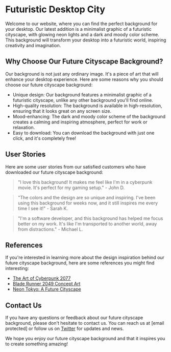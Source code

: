 <!--font:Orbitron-->

# Futuristic Desktop City

<!--font:Barlow Condensed-->

Welcome to our website, where you can find the perfect background for your desktop. Our latest addition is a minimalist graphic of a futuristic cityscape, with glowing neon lights and a dark and moody color scheme. This background will transform your desktop into a futuristic world, inspiring creativity and imagination.

## Why Choose Our Future Cityscape Background?

Our background is not just any ordinary image. It's a piece of art that will enhance your desktop experience. Here are some reasons why you should choose our future cityscape background:

-   Unique design: Our background features a minimalist graphic of a futuristic cityscape, unlike any other background you'll find online.
-   High-quality resolution: The background is available in high-resolution, ensuring that it looks great on any screen size.
-   Mood-enhancing: The dark and moody color scheme of the background creates a calming and inspiring atmosphere, perfect for work or relaxation.
-   Easy to download: You can download the background with just one click, and it's completely free!

## User Stories

Here are some user stories from our satisfied customers who have downloaded our future cityscape background:

> "I love this background! It makes me feel like I'm in a cyberpunk movie. It's perfect for my gaming setup." - John D.

> "The colors and the design are so unique and inspiring. I've been using this background for weeks now, and it still inspires me every time I see it!" - Sarah K.

> "I'm a software developer, and this background has helped me focus better on my work. It's like I'm transported to another world, away from distractions." - Michael L.

## References

If you're interested in learning more about the design inspiration behind our future cityscape background, here are some references you might find interesting:

-   [The Art of Cyberpunk 2077](#)
-   [Blade Runner 2049 Concept Art](#)
-   [Neon Tokyo: A Future Cityscape](#)

## Contact Us

If you have any questions or feedback about our future cityscape background, please don't hesitate to contact us. You can reach us at [email protected] or follow us on [Twitter](#) for updates and news.

We hope you enjoy our future cityscape background and that it inspires you to create something amazing!

<!--

Write me content for website with wallpaper which alt text is:

"A minimalist graphic of a futuristic cityscape, with glowing neon lights and a dark and moody color scheme."

The name/title of the page should not be 1:1 copy of the alt text but rather a real content of the website which is using this wallpaper.

- Use markdown format
- Start with heading
- Heading should be short and concise
- The content should look like a real website
- The website should not be about the wallpaper, wallpaper is just a related background
- Heading should be contain work "wallpaper" or "background"
- Include real sections like references, contact, user stories, etc. use things relevant to the page purpose.
- Feel free to use structure like headings, bullets, numbering, blockquotes, paragraphs, horizontal lines, etc.
- You can use formatting like bold or _italic_
- You can include UTF-8 emojis
- Links should be only #hash anchors (and you can refer to the document itself)
- Do not include images


---


# Future Cityscape Wallpaper for Your Desktop

Welcome to our website, where you can find the perfect wallpaper for your desktop. Our latest addition is a minimalist graphic of a futuristic cityscape, with glowing neon lights and a dark and moody color scheme. This wallpaper will transform your desktop into a futuristic world, inspiring creativity and imagination.

## Why Choose Our Future Cityscape Wallpaper?

Our wallpaper is not just any ordinary background. It's a piece of art that will enhance your desktop experience. Here are some reasons why you should choose our future cityscape wallpaper:

- Unique design: Our wallpaper features a minimalist graphic of a futuristic cityscape, unlike any other wallpaper you'll find online.
- High-quality resolution: The wallpaper is available in high-resolution, ensuring that it looks great on any screen size.
- Mood-enhancing: The dark and moody color scheme of the wallpaper creates a calming and inspiring atmosphere, perfect for work or relaxation.
- Easy to download: You can download the wallpaper with just one click, and it's completely free!

## User Stories

Here are some user stories from our satisfied customers who have downloaded our future cityscape wallpaper:

> "I love this wallpaper! It makes me feel like I'm in a cyberpunk movie. It's perfect for my gaming setup." - John D.

> "The colors and the design are so unique and inspiring. I've been using this wallpaper for weeks now, and I still can't get enough of it!" - Sarah K.

> "I'm a software developer, and this wallpaper has helped me focus better on my work. It's like I'm transported to another world, away from distractions." - Michael L.

## References

If you're interested in learning more about the design inspiration behind our future cityscape wallpaper, here are some references you might find interesting:

- [The Art of Cyberpunk 2077](#)
- [Blade Runner 2049 Concept Art](#)
- [Neon Tokyo: A Future Cityscape](#)

## Contact Us

If you have any questions or feedback about our future cityscape wallpaper, please don't hesitate to contact us. You can reach us at [email protected] or follow us on [Twitter](#) for updates and news.

We hope you enjoy our future cityscape wallpaper and that it inspires you to create something amazing!


---


Heading should not include word "wallpaper". The website should not be about the wallpaper itself, wallpaper is just a related background, rewrite whole content.


---


# Transform Your Desktop with a Futuristic Cityscape

Welcome to our website, where you can find the perfect background for your desktop. Our latest addition is a minimalist graphic of a futuristic cityscape, with glowing neon lights and a dark and moody color scheme. This background will transform your desktop into a futuristic world, inspiring creativity and imagination.

## Why Choose Our Future Cityscape Background?

Our background is not just any ordinary image. It's a piece of art that will enhance your desktop experience. Here are some reasons why you should choose our future cityscape background:

- Unique design: Our background features a minimalist graphic of a futuristic cityscape, unlike any other background you'll find online.
- High-quality resolution: The background is available in high-resolution, ensuring that it looks great on any screen size.
- Mood-enhancing: The dark and moody color scheme of the background creates a calming and inspiring atmosphere, perfect for work or relaxation.
- Easy to download: You can download the background with just one click, and it's completely free!

## User Stories

Here are some user stories from our satisfied customers who have downloaded our future cityscape background:

> "I love this background! It makes me feel like I'm in a cyberpunk movie. It's perfect for my gaming setup." - John D.

> "The colors and the design are so unique and inspiring. I've been using this background for weeks now, and it still inspires me every time I see it!" - Sarah K.

> "I'm a software developer, and this background has helped me focus better on my work. It's like I'm transported to another world, away from distractions." - Michael L.

## References

If you're interested in learning more about the design inspiration behind our future cityscape background, here are some references you might find interesting:

- [The Art of Cyberpunk 2077](#)
- [Blade Runner 2049 Concept Art](#)
- [Neon Tokyo: A Future Cityscape](#)

## Contact Us

If you have any questions or feedback about our future cityscape background, please don't hesitate to contact us. You can reach us at [email protected] or follow us on [Twitter](#) for updates and news.

We hope you enjoy our future cityscape background and that it inspires you to create something amazing!

-->
